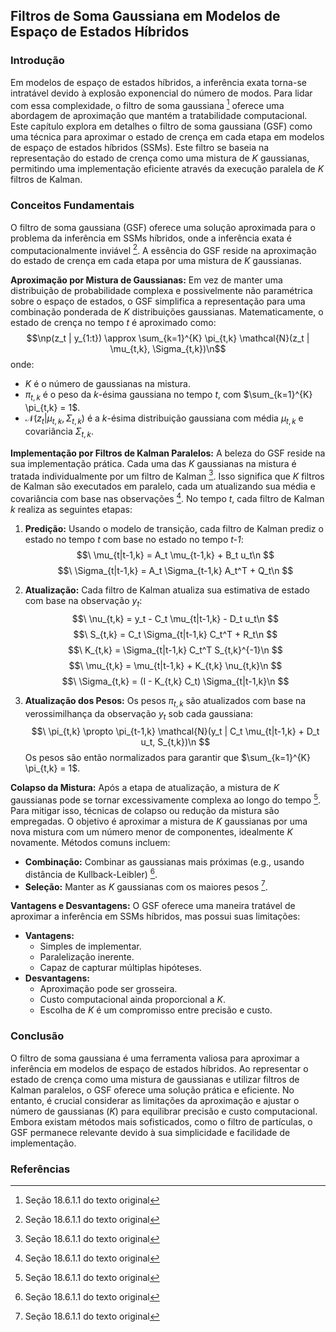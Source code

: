 ## Filtros de Soma Gaussiana em Modelos de Espaço de Estados Híbridos
### Introdução
Em modelos de espaço de estados híbridos, a inferência exata torna-se intratável devido à explosão exponencial do número de modos. Para lidar com essa complexidade, o filtro de soma gaussiana [^656] oferece uma abordagem de aproximação que mantém a tratabilidade computacional. Este capítulo explora em detalhes o filtro de soma gaussiana (GSF) como uma técnica para aproximar o estado de crença em cada etapa em modelos de espaço de estados híbridos (SSMs). Este filtro se baseia na representação do estado de crença como uma mistura de *K* gaussianas, permitindo uma implementação eficiente através da execução paralela de *K* filtros de Kalman.

### Conceitos Fundamentais
O filtro de soma gaussiana (GSF) oferece uma solução aproximada para o problema da inferência em SSMs híbridos, onde a inferência exata é computacionalmente inviável [^656]. A essência do GSF reside na aproximação do estado de crença em cada etapa por uma mistura de *K* gaussianas.

**Aproximação por Mistura de Gaussianas:**
Em vez de manter uma distribuição de probabilidade complexa e possivelmente não paramétrica sobre o espaço de estados, o GSF simplifica a representação para uma combinação ponderada de *K* distribuições gaussianas. Matematicamente, o estado de crença no tempo *t* é aproximado como:
$$\np(z_t | y_{1:t}) \approx \sum_{k=1}^{K} \pi_{t,k} \mathcal{N}(z_t | \mu_{t,k}, \Sigma_{t,k})\n$$
onde:
- $K$ é o número de gaussianas na mistura.
- $\pi_{t,k}$ é o peso da *k*-ésima gaussiana no tempo *t*, com $\sum_{k=1}^{K} \pi_{t,k} = 1$.
- $\mathcal{N}(z_t | \mu_{t,k}, \Sigma_{t,k})$ é a *k*-ésima distribuição gaussiana com média $\mu_{t,k}$ e covariância $\Sigma_{t,k}$.

**Implementação por Filtros de Kalman Paralelos:**
A beleza do GSF reside na sua implementação prática. Cada uma das *K* gaussianas na mistura é tratada individualmente por um filtro de Kalman [^656]. Isso significa que *K* filtros de Kalman são executados em paralelo, cada um atualizando sua média e covariância com base nas observações [^657]. No tempo *t*, cada filtro de Kalman *k* realiza as seguintes etapas:

1.  **Predição:** Usando o modelo de transição, cada filtro de Kalman prediz o estado no tempo *t* com base no estado no tempo *t-1*:
    $$\
    \mu_{t|t-1,k} = A_t \mu_{t-1,k} + B_t u_t\n
    $$
    $$\
    \Sigma_{t|t-1,k} = A_t \Sigma_{t-1,k} A_t^T + Q_t\n
    $$

2.  **Atualização:** Cada filtro de Kalman atualiza sua estimativa de estado com base na observação $y_t$:
    $$\
    \nu_{t,k} = y_t - C_t \mu_{t|t-1,k} - D_t u_t\n
    $$
    $$\
    S_{t,k} = C_t \Sigma_{t|t-1,k} C_t^T + R_t\n
    $$
    $$\
    K_{t,k} = \Sigma_{t|t-1,k} C_t^T S_{t,k}^{-1}\n
    $$
    $$\
    \mu_{t,k} = \mu_{t|t-1,k} + K_{t,k} \nu_{t,k}\n
    $$
    $$\
    \Sigma_{t,k} = (I - K_{t,k} C_t) \Sigma_{t|t-1,k}\n
    $$

3.  **Atualização dos Pesos:** Os pesos $\pi_{t,k}$ são atualizados com base na verossimilhança da observação $y_t$ sob cada gaussiana:
    $$\
    \pi_{t,k} \propto \pi_{t-1,k} \mathcal{N}(y_t | C_t \mu_{t|t-1,k} + D_t u_t, S_{t,k})\n
    $$
    Os pesos são então normalizados para garantir que $\sum_{k=1}^{K} \pi_{t,k} = 1$.

**Colapso da Mistura:**
Após a etapa de atualização, a mistura de *K* gaussianas pode se tornar excessivamente complexa ao longo do tempo [^657]. Para mitigar isso, técnicas de colapso ou redução da mistura são empregadas. O objetivo é aproximar a mistura de *K* gaussianas por uma nova mistura com um número menor de componentes, idealmente *K* novamente. Métodos comuns incluem:
*   **Combinação:** Combinar as gaussianas mais próximas (e.g., usando distância de Kullback-Leibler) [^658].
*   **Seleção:** Manter as *K* gaussianas com os maiores pesos [^658].

**Vantagens e Desvantagens:**
O GSF oferece uma maneira tratável de aproximar a inferência em SSMs híbridos, mas possui suas limitações:
*   **Vantagens:**
    *   Simples de implementar.
    *   Paralelização inerente.
    *   Capaz de capturar múltiplas hipóteses.
*   **Desvantagens:**
    *   Aproximação pode ser grosseira.
    *   Custo computacional ainda proporcional a *K*.
    *   Escolha de *K* é um compromisso entre precisão e custo.

### Conclusão
O filtro de soma gaussiana é uma ferramenta valiosa para aproximar a inferência em modelos de espaço de estados híbridos. Ao representar o estado de crença como uma mistura de gaussianas e utilizar filtros de Kalman paralelos, o GSF oferece uma solução prática e eficiente. No entanto, é crucial considerar as limitações da aproximação e ajustar o número de gaussianas (*K*) para equilibrar precisão e custo computacional. Embora existam métodos mais sofisticados, como o filtro de partículas, o GSF permanece relevante devido à sua simplicidade e facilidade de implementação.

### Referências
[^656]: Seção 18.6.1.1 do texto original
[^657]: Seção 18.6.1.1 do texto original
[^658]: Seção 18.6.1.1 do texto original
<!-- END -->